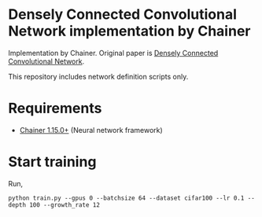 Densely Connected Convolutional Network implementation by Chainer
========

Implementation by Chainer. Original paper is [Densely Connected Convolutional Network](https://arxiv.org/abs/1608.06993).

This repository includes network definition scripts only.

# Requirements

- [Chainer 1.15.0+](https://github.com/pfnet/chainer) (Neural network framework)

# Start training
Run,

```
python train.py --gpus 0 --batchsize 64 --dataset cifar100 --lr 0.1 --depth 100 --growth_rate 12
```
